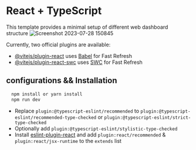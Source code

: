 # React + TypeScript

This template provides a minimal setup of different web dashboard structure
![Screenshot 2023-07-28 150845](https://github.com/gideonekekeke/Dasboardsetups_React-TS/assets/71523437/6d61e7f7-f955-43b8-b4be-a881942a26e6)

Currently, two official plugins are available:

- [@vitejs/plugin-react](https://github.com/vitejs/vite-plugin-react/blob/main/packages/plugin-react/README.md) uses [Babel](https://babeljs.io/) for Fast Refresh
- [@vitejs/plugin-react-swc](https://github.com/vitejs/vite-plugin-react-swc) uses [SWC](https://swc.rs/) for Fast Refresh

## configurations && Installation

```js
  npm install or yarn install
  npm run dev

```

- Replace `plugin:@typescript-eslint/recommended` to `plugin:@typescript-eslint/recommended-type-checked` or `plugin:@typescript-eslint/strict-type-checked`
- Optionally add `plugin:@typescript-eslint/stylistic-type-checked`
- Install [eslint-plugin-react](https://github.com/jsx-eslint/eslint-plugin-react) and add `plugin:react/recommended` & `plugin:react/jsx-runtime` to the `extends` list
